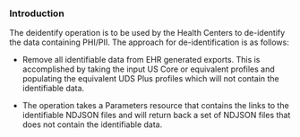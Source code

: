 ### Introduction

The deidentify operation is to be used by the Health Centers to de-identify the data containing PHI/PII. The approach for de-identification is as follows:

* Remove all identifiable data from EHR generated exports. This is accomplished by taking the input US Core or equivalent profiles and populating the equivalent UDS Plus profiles which will not contain the identifiable data.

* The operation takes a Parameters resource that contains the links to the identifiable NDJSON files and will return back a set of NDJSON files that does not contain the identifiable data.